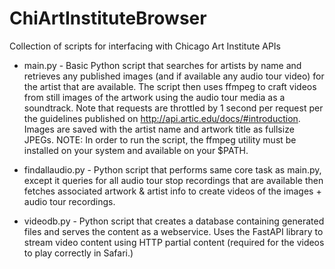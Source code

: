 # ChiArtInstituteBrowser
Collection of scripts for interfacing with Chicago Art Institute APIs

- main.py - Basic Python script that searches for artists by name and retrieves any published images (and if available any audio tour video) for the artist that are available. The script then uses ffmpeg to craft videos from still images of the artwork using the audio tour media as a soundtrack. Note that requests are throttled by 1 second per request per the guidelines published on http://api.artic.edu/docs/#introduction. Images are saved with the artist name and artwork title as fullsize JPEGs. NOTE: In order to run the script, the ffmpeg utility must be installed on your system and available on your $PATH.

- findallaudio.py - Python script that performs same core task as main.py, except it queries for all audio tour stop recordings that are available then fetches associated artwork & artist info to create videos of the images + audio tour recordings.

- videodb.py - Python script that creates a database containing generated files and serves the content as a webservice. Uses the FastAPI library to stream video content using HTTP partial content (required for the videos to play correctly in Safari.)
